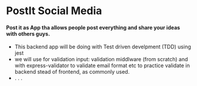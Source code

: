 # PostIt Social Media

#### Post it as App tha allows people post everything and share your ideas with others guys.

- This backend app will be doing with Test driven develpment (TDD) using jest
- we will use for validation input: validation middlware (from scratch) and with express-validator to validate email format etc to practice validate in backend stead of frontend, as commonly used.
- .
  .
  .
